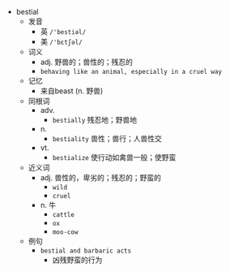 - bestial
  - 发音
    - 英 `/'bestiəl/`
    - 美 `/'bɛtʃəl/`
  - 词义
    - adj. 野兽的；兽性的；残忍的
    - `behaving like an animal, especially in a cruel way`
  - 记忆
    - 来自beast (n. 野兽)
  - 同根词
    - adv.
      - `bestially` 残忍地；野兽地
    - n.
      - `bestiality` 兽性；兽行；人兽性交
    - vt.
      - `bestialize` 使行动如禽兽一般；使野蛮
  - 近义词
    - adj. 兽性的，卑劣的；残忍的；野蛮的
      - `wild`
      - `cruel`
    - n. 牛
      - `cattle`
      - `ox`
      - `moo-cow`
  - 例句
    - `bestial and barbaric acts`
      - 凶残野蛮的行为

